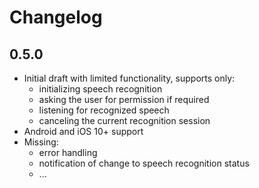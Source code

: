 # Changelog

## 0.5.0

* Initial draft with limited functionality, supports only:
  * initializing speech recognition
  * asking the user for permission if required
  * listening for recognized speech
  * canceling the current recognition session 
* Android and iOS 10+ support
* Missing:
  * error handling
  * notification of change to speech recognition status
  * ...
